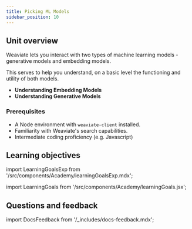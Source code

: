 ```yaml
---
title: Picking ML Models
sidebar_position: 10
---
```


## <i class="fa-solid fa-chalkboard-user"></i> Unit overview


Weaviate lets you interact with two types of machine learning models - generative models and embedding models.

This serves to help you understand, on a basic level the functioning and utility of both models.

- **Understanding Embedding Models**
- **Understanding Generative Models**



### <i class="fa-solid fa-clipboard-list-check"></i> Prerequisites

- A Node environment with `weaviate-client` installed.
- Familiarity with Weaviate's search capabilities.
- Intermediate coding proficiency (e.g. Javascript)

## <i class="fa-solid fa-chalkboard-user"></i> Learning objectives

import LearningGoalsExp from '/src/components/Academy/learningGoalsExp.mdx';

<LearningGoalsExp />

import LearningGoals from '/src/components/Academy/learningGoals.jsx';

<LearningGoals unitName="picking_models"/>

## Questions and feedback

import DocsFeedback from '/_includes/docs-feedback.mdx';

<DocsFeedback/>

